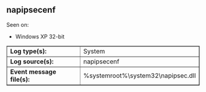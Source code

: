 ## napipsecenf

Seen on:
* Windows XP 32-bit

<table border="1" class="docutils">
  <tbody>
    <tr>
      <td><b>Log type(s):</b></td>
      <td>System</td>
    </tr>
    <tr>
      <td><b>Log source(s):</b></td>
      <td>napipsecenf</td>
    </tr>
    <tr>
      <td><b>Event message file(s):</b></td>
      <td>%systemroot%\system32\napipsec.dll</td>
    </tr>
  </tbody>
</table>

&nbsp;

